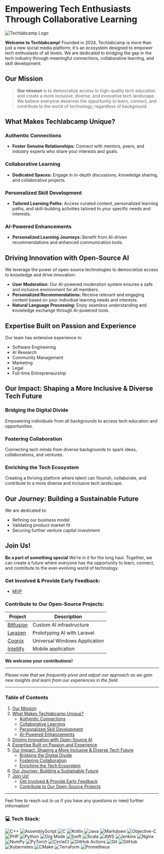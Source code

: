 # Empowering Tech Enthusiasts Through Collaborative Learning

![Techlabcamp Logo](https://techlabcamp.ai/upload/images/logo/zeYQ-dashboard-techlabcamp-logo.png)

**Welcome to Techlabcamp!** Founded in 2024, Techlabcamp is more than just a new social media platform; it's an ecosystem designed to empower tech enthusiasts of all levels. We are dedicated to bridging the gap in the tech industry through meaningful connections, collaborative learning, and skill development.

## Our Mission

> **Our mission** is to democratize access to high-quality tech education and create a more inclusive, diverse, and innovative tech landscape. We believe everyone deserves the opportunity to learn, connect, and contribute to the world of technology, regardless of background.

## What Makes Techlabcamp Unique?

### Authentic Connections

- **Foster Genuine Relationships:** Connect with mentors, peers, and industry experts who share your interests and goals.

### Collaborative Learning

- **Dedicated Spaces:** Engage in in-depth discussions, knowledge sharing, and collaborative projects.

### Personalized Skill Development

- **Tailored Learning Paths:** Access curated content, personalized learning paths, and skill-building activities tailored to your specific needs and interests.

### AI-Powered Enhancements

- **Personalized Learning Journeys:** Benefit from AI-driven recommendations and enhanced communication tools.

## Driving Innovation with Open-Source AI

We leverage the power of open-source technologies to democratize access to knowledge and drive innovation:

- **User Moderation:** Our AI-powered moderation system ensures a safe and inclusive environment for all members.
- **Personalized Recommendations:** Receive relevant and engaging content based on your individual learning needs and interests.
- **Natural Language Processing:** Enjoy seamless understanding and knowledge exchange through AI-powered tools.

## Expertise Built on Passion and Experience

Our team has extensive experience in:

- Software Engineering
- AI Research
- Community Management
- Marketing
- Legal
- Full-time Entrepreneurship

## Our Impact: Shaping a More Inclusive & Diverse Tech Future

### Bridging the Digital Divide

Empowering individuals from all backgrounds to access tech education and opportunities.

### Fostering Collaboration

Connecting tech minds from diverse backgrounds to spark ideas, collaborations, and ventures.

### Enriching the Tech Ecosystem

Creating a thriving platform where talent can flourish, collaborate, and contribute to a more diverse and inclusive tech landscape.

## Our Journey: Building a Sustainable Future

We are dedicated to:

- Refining our business model
- Validating product-market fit
- Securing further venture capital investment

## Join Us!

**Be a part of something special** We're in it for the long haul. Together, we can create a future where everyone has the opportunity to learn, connect, and contribute to the ever-evolving world of technology.

### Get Involved & Provide Early Feedback:

- [MVP](https://techlabcamp.ai/)

### Contribute to Our Open-Source Projects:

| Project     | Description |
|-------------|-------------|
| [Bitfusion](https://github.com/binarybrainiacs/bitfusion) | Custom AI infrastructure |
| [Larazen](https://github.com/binarybrainiacs/larazen)     | Prototyping AI with Laravel |
| [Cognix](https://github.com/binarybrainiacs/cognix)       | Universal Windows Application |
| [Intellify](https://github.com/binarybrainiacs/intellify) | Mobile application |

**We welcome your contributions!**

---

*Please note that we frequently pivot and adjust our approach as we gain new insights and learn from our experiences in the field.*

---

### Table of Contents

1. [Our Mission](#our-mission)
2. [What Makes Techlabcamp Unique?](#what-makes-techlabcamp-unique)
   - [Authentic Connections](#authentic-connections)
   - [Collaborative Learning](#collaborative-learning)
   - [Personalized Skill Development](#personalized-skill-development)
   - [AI-Powered Enhancements](#ai-powered-enhancements)
3. [Driving Innovation with Open-Source AI](#driving-innovation-with-open-source-ai)
4. [Expertise Built on Passion and Experience](#expertise-built-on-passion-and-experience)
5. [Our Impact: Shaping a More Inclusive & Diverse Tech Future](#our-impact-shaping-a-more-inclusive--diverse-tech-future)
   - [Bridging the Digital Divide](#bridging-the-digital-divide)
   - [Fostering Collaboration](#fostering-collaboration)
   - [Enriching the Tech Ecosystem](#enriching-the-tech-ecosystem)
6. [Our Journey: Building a Sustainable Future](#our-journey-building-a-sustainable-future)
7. [Join Us!](#join-us)
   - [Get Involved & Provide Early Feedback](#get-involved--provide-early-feedback)
   - [Contribute to Our Open-Source Projects](#contribute-to-our-open-source-projects)

---

Feel free to reach out to us if you have any questions or need further information!


### 💻 Tech Stack:
![C++](https://img.shields.io/badge/c++-%2300599C.svg?style=for-the-badge&logo=c%2B%2B&logoColor=white) ![AssemblyScript](https://img.shields.io/badge/assembly%20script-%23000000.svg?style=for-the-badge&logo=assemblyscript&logoColor=white) ![C](https://img.shields.io/badge/c-%2300599C.svg?style=for-the-badge&logo=c&logoColor=white) ![Kotlin](https://img.shields.io/badge/kotlin-%237F52FF.svg?style=for-the-badge&logo=kotlin&logoColor=white) ![Java](https://img.shields.io/badge/java-%23ED8B00.svg?style=for-the-badge&logo=openjdk&logoColor=white) ![Markdown](https://img.shields.io/badge/markdown-%23000000.svg?style=for-the-badge&logo=markdown&logoColor=white) ![Objective-C](https://img.shields.io/badge/OBJECTIVE--C-%233A95E3.svg?style=for-the-badge&logo=apple&logoColor=white) ![PHP](https://img.shields.io/badge/php-%23777BB4.svg?style=for-the-badge&logo=php&logoColor=white) ![Python](https://img.shields.io/badge/python-3670A0?style=for-the-badge&logo=python&logoColor=ffdd54) ![Org Mode](https://img.shields.io/badge/orgmode-%2377AA99.svg?style=for-the-badge&logo=org&logoColor=white) ![Swift](https://img.shields.io/badge/swift-F54A2A?style=for-the-badge&logo=swift&logoColor=white) ![Scala](https://img.shields.io/badge/scala-%23DC322F.svg?style=for-the-badge&logo=scala&logoColor=white) ![AWS](https://img.shields.io/badge/AWS-%23FF9900.svg?style=for-the-badge&logo=amazon-aws&logoColor=white) ![Jenkins](https://img.shields.io/badge/jenkins-%232C5263.svg?style=for-the-badge&logo=jenkins&logoColor=white) ![Nginx](https://img.shields.io/badge/nginx-%23009639.svg?style=for-the-badge&logo=nginx&logoColor=white) ![NumPy](https://img.shields.io/badge/numpy-%23013243.svg?style=for-the-badge&logo=numpy&logoColor=white) ![PyTorch](https://img.shields.io/badge/PyTorch-%23EE4C2C.svg?style=for-the-badge&logo=PyTorch&logoColor=white) ![CircleCI](https://img.shields.io/badge/circleci-%23161616.svg?style=for-the-badge&logo=circleci&logoColor=white) ![GitHub Actions](https://img.shields.io/badge/github%20actions-%232671E5.svg?style=for-the-badge&logo=githubactions&logoColor=white) ![Git](https://img.shields.io/badge/git-%23F05033.svg?style=for-the-badge&logo=git&logoColor=white) ![GitHub](https://img.shields.io/badge/github-%23121011.svg?style=for-the-badge&logo=github&logoColor=white) ![Kubernetes](https://img.shields.io/badge/kubernetes-%23326ce5.svg?style=for-the-badge&logo=kubernetes&logoColor=white) ![CMake](https://img.shields.io/badge/CMake-%23008FBA.svg?style=for-the-badge&logo=cmake&logoColor=white) ![Terraform](https://img.shields.io/badge/terraform-%235835CC.svg?style=for-the-badge&logo=terraform&logoColor=white) ![Prometheus](https://img.shields.io/badge/Prometheus-E6522C?style=for-the-badge&logo=Prometheus&logoColor=white)
